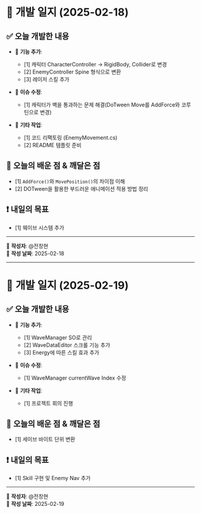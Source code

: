 # 📝 개발 일지 (2025-02-18)

## ✅ 오늘 개발한 내용
- 🔧 **기능 추가**: 
  - [1] 캐릭터 CharacterController -> RigidBody, Collider로 변경
  - [2] EnemyController Spine 형식으로 변환
  - [3] 레이저 스킬 추가

- 🐛 **이슈 수정**:
  - [1] 캐릭터가 벽을 통과하는 문제 해결(DoTween Move를 AddForce와 코루틴으로 변경)

- 📌 **기타 작업**:
  - [1] 코드 리팩토링 (EnemyMovement.cs)
  - [2] README 템플릿 준비

## 🚀 오늘의 배운 점 & 깨달은 점
- [1] `AddForce()`와 `MovePosition()`의 차이점 이해
- [2] DOTween을 활용한 부드러운 애니메이션 적용 방법 정리

## ❗ 내일의 목표
- [1] 웨이브 시스템 추가

---
📌 **작성자**: @전창현  
📆 **작성 날짜**: 2025-02-18

---------------------------------------------------------------------------------------------

# 📝 개발 일지 (2025-02-19)

## ✅ 오늘 개발한 내용
- 🔧 **기능 추가**: 
  - [1] WaveManager SO로 관리
  - [2] WaveDataEditor 스크롤 기능 추가
  - [3] Energy에 따른 스킬 효과 추가

- 🐛 **이슈 수정**:
  - [1] WaveManager currentWave Index 수정

- 📌 **기타 작업**:
  - [1] 프로젝트 회의 진행

## 🚀 오늘의 배운 점 & 깨달은 점
- [1] 세이브 바이트 단위 변환

## ❗ 내일의 목표
- [1] Skill 구현 및 Enemy Nav 추가

---
📌 **작성자**: @전창현  
📆 **작성 날짜**: 2025-02-19